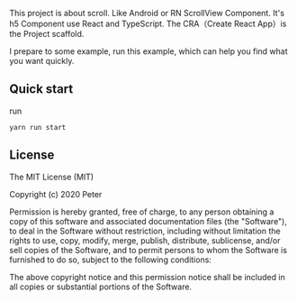 This project is about scroll. Like Android or RN ScrollView Component. It's h5 Component use React and TypeScript. The CRA（Create React App）is the Project scaffold.

I prepare to some example, run this example, which can help you find what you want quickly.

## Quick start

run

```
yarn run start
```

## License

The MIT License (MIT)

Copyright (c) 2020 Peter

Permission is hereby granted, free of charge, to any person obtaining a copy of this software and associated documentation files (the "Software"), to deal in the Software without restriction, including without limitation the rights to use, copy, modify, merge, publish, distribute, sublicense, and/or sell copies of the Software, and to permit persons to whom the Software is furnished to do so, subject to the following conditions:

The above copyright notice and this permission notice shall be included in all copies or substantial portions of the Software.

